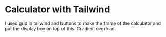 # Calculator with Tailwind

I used grid in tailwind and buttons to make the frame of the calculator and put the display box on top of this. 
Gradient overload.
